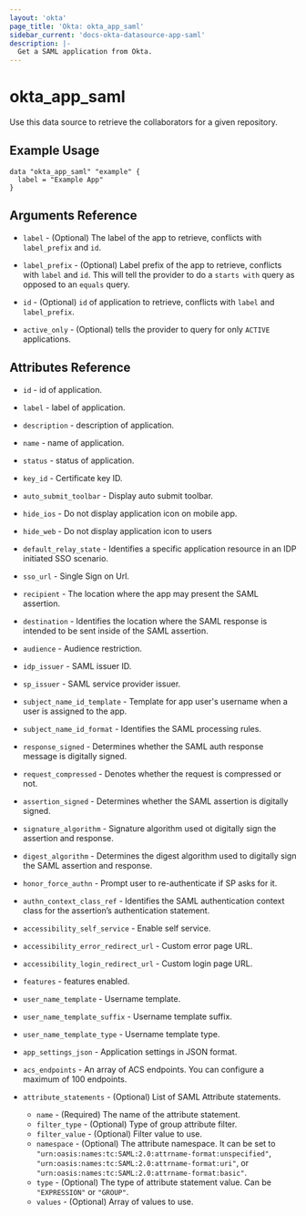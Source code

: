 ```yaml
---
layout: 'okta'
page_title: 'Okta: okta_app_saml'
sidebar_current: 'docs-okta-datasource-app-saml'
description: |-
  Get a SAML application from Okta.
---
```


# okta_app_saml

Use this data source to retrieve the collaborators for a given repository.

## Example Usage

```hcl
data "okta_app_saml" "example" {
  label = "Example App"
}
```

## Arguments Reference

- `label` - (Optional) The label of the app to retrieve, conflicts with `label_prefix` and `id`.

- `label_prefix` - (Optional) Label prefix of the app to retrieve, conflicts with `label` and `id`. This will tell the provider to do a `starts with` query as opposed to an `equals` query.

- `id` - (Optional) `id` of application to retrieve, conflicts with `label` and `label_prefix`.

- `active_only` - (Optional) tells the provider to query for only `ACTIVE` applications.

## Attributes Reference

- `id` - id of application.

- `label` - label of application.

- `description` - description of application.

- `name` - name of application.

- `status` - status of application.

- `key_id` - Certificate key ID.

- `auto_submit_toolbar` - Display auto submit toolbar.

- `hide_ios` - Do not display application icon on mobile app.

- `hide_web` - Do not display application icon to users

- `default_relay_state` - Identifies a specific application resource in an IDP initiated SSO scenario.

- `sso_url` - Single Sign on Url.

- `recipient` - The location where the app may present the SAML assertion.

- `destination` - Identifies the location where the SAML response is intended to be sent inside of the SAML assertion.

- `audience` - Audience restriction.

- `idp_issuer` - SAML issuer ID.

- `sp_issuer` - SAML service provider issuer.

- `subject_name_id_template` - Template for app user's username when a user is assigned to the app.

- `subject_name_id_format` - Identifies the SAML processing rules.

- `response_signed` - Determines whether the SAML auth response message is digitally signed.

- `request_compressed` - Denotes whether the request is compressed or not.

- `assertion_signed` - Determines whether the SAML assertion is digitally signed.

- `signature_algorithm` - Signature algorithm used ot digitally sign the assertion and response.

- `digest_algorithm` - Determines the digest algorithm used to digitally sign the SAML assertion and response.

- `honor_force_authn` - Prompt user to re-authenticate if SP asks for it.

- `authn_context_class_ref` - Identifies the SAML authentication context class for the assertion’s authentication statement.

- `accessibility_self_service` - Enable self service.

- `accessibility_error_redirect_url` - Custom error page URL.

- `accessibility_login_redirect_url` - Custom login page URL.

- `features` - features enabled.

- `user_name_template` - Username template.

- `user_name_template_suffix` - Username template suffix.

- `user_name_template_type` - Username template type.

- `app_settings_json` - Application settings in JSON format.

- `acs_endpoints` - An array of ACS endpoints. You can configure a maximum of 100 endpoints.

- `attribute_statements` - (Optional) List of SAML Attribute statements.
  - `name` - (Required) The name of the attribute statement.
  - `filter_type` - (Optional) Type of group attribute filter.
  - `filter_value` - (Optional) Filter value to use.
  - `namespace` - (Optional) The attribute namespace. It can be set to `"urn:oasis:names:tc:SAML:2.0:attrname-format:unspecified"`, `"urn:oasis:names:tc:SAML:2.0:attrname-format:uri"`, or `"urn:oasis:names:tc:SAML:2.0:attrname-format:basic"`.
  - `type` - (Optional) The type of attribute statement value. Can be `"EXPRESSION"` or `"GROUP"`.
  - `values` - (Optional) Array of values to use.
